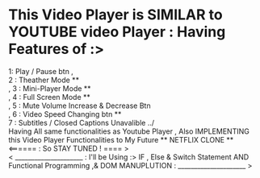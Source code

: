 # This Video Player is SIMILAR to YOUTUBE video Player :  Having Features of :>  <br> 

1: Play / Pause btn , <br>  2 : Theather Mode ** <br>, 3 : Mini-Player Mode ** <br> , 4 : Full Screen Mode ** <br> , 5 : Mute Volume Increase & Decrease Btn <br> , 6 : Video Speed Changing btn **   <br> 
7 : Subtitles / Closed Captions Unavalible ../ <br>  Having All same functionalities as Youtube Player , Also IMPLEMENTING this Video Player Functionalities to My Future ** NETFLIX CLONE ** <br> <====== : So STAY TUNED ! ==== > 
<br> 
< _____________________ :   I'll be Using :> IF , Else & Switch Statement AND Functional Programming ,& DOM MANUPLUTION : _____________________ > 
 
